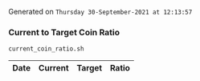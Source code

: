 Generated on `Thursday 30-September-2021 at 12:13:57`

### Current to Target Coin Ratio
`current_coin_ratio.sh`

Date|Current|Target|Ratio
---|---|---|---
